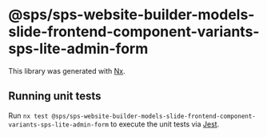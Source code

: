 # @sps/sps-website-builder-models-slide-frontend-component-variants-sps-lite-admin-form

This library was generated with [Nx](https://nx.dev).

## Running unit tests

Run `nx test @sps/sps-website-builder-models-slide-frontend-component-variants-sps-lite-admin-form` to execute the unit tests via [Jest](https://jestjs.io).
